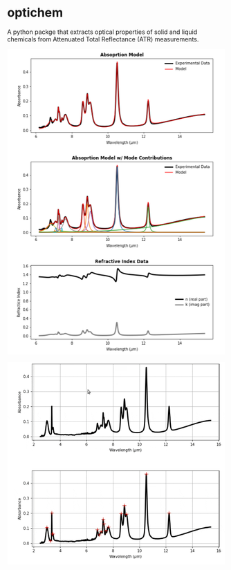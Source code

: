 # optichem
A python packge that extracts optical properties of solid and liquid chemicals from Attenuated Total Reflectance (ATR) measurements. 

![Screenshot](optical_prop_fit.png)


![](wl_range_select.gif)
